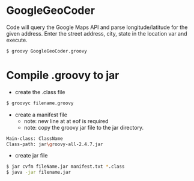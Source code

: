 # GoogleGeoCoder

Code will query the Google Maps API and parse longitude/latitude for the given address.
Enter the street address, city, state in the location var and execute.

```bash
$ groovy GoogleGeoCoder.groovy
```

# Compile .groovy to jar

- create the .class file

```bash
$ groovyc filename.groovy
```

- create a manifest file
  - note: new line at at eof is required
  - note: copy the groovy jar file to the jar directory.

```bash
Main-class: ClassName
Class-path: jar\groovy-all-2.4.7.jar
```

- create jar file

```bash
$ jar cvfm fileName.jar manifest.txt *.class
$ java -jar filename.jar
```
